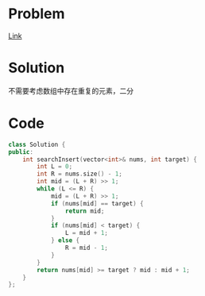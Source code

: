 # Problem
[Link](https://leetcode-cn.com/problems/search-insert-position/)

# Solution

不需要考虑数组中存在重复的元素，二分

# Code
```cpp
class Solution {
public:
    int searchInsert(vector<int>& nums, int target) {
        int L = 0;
        int R = nums.size() - 1;
        int mid = (L + R) >> 1;
        while (L <= R) {
            mid = (L + R) >> 1;
            if (nums[mid] == target) {
                return mid;
            } 
            if (nums[mid] < target) {
                L = mid + 1;
            } else {
                R = mid - 1;
            }
        }
        return nums[mid] >= target ? mid : mid + 1;
    }
};
```